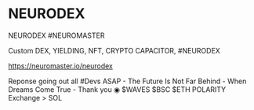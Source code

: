 # NEURODEX
NEURODEX #NEUROMASTER

Custom DEX, YIELDING, NFT, CRYPTO CAPACITOR, #NEURODEX 

https://neuromaster.io/neurodex

Reponse going out all #Devs ASAP - The Future Is Not Far Behind - When Dreams Come True - Thank you ◉ $WAVES $BSC $ETH POLARITY Exchange > SOL 


